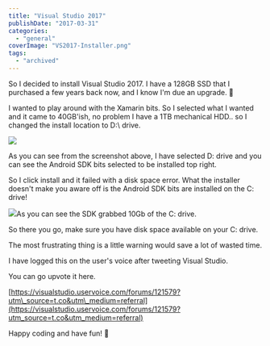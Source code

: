 ```yaml
---
title: "Visual Studio 2017"
publishDate: "2017-03-31"
categories: 
  - "general"
coverImage: "VS2017-Installer.png"
tags:
  - "archived"
---
```


So I decided to install Visual Studio 2017. I have a 128GB SSD that I purchased a few years back now, and I know I'm due an upgrade. 🙂

I wanted to play around with the Xamarin bits. So I selected what I wanted and it came to 40GB'ish, no problem I have a 1TB mechanical HDD.. so I changed the install location to D:\\ drive.

![](/images/VS2017-Installer.png)

As you can see from the screenshot above, I have selected D: drive and you can see the Android SDK bits selected to be installed top right.

So I click install and it failed with a disk space error. What the installer doesn't make you aware off is the Android SDK bits are installed on the C: drive!

![](/images/VS2017-Andriod-SDK.png)As you can see the SDK grabbed 10Gb of the C: drive.  

So there you go, make sure you have disk space available on your C: drive.

The most frustrating thing is a little warning would save a lot of wasted time.

I have logged this on the user's voice after tweeting Visual Studio.

You can go upvote it here.

[https://visualstudio.uservoice.com/forums/121579?utm\_source=t.co&utm\_medium=referral](https://visualstudio.uservoice.com/forums/121579?utm_source=t.co&utm_medium=referral)

Happy coding and have fun! 🙂
